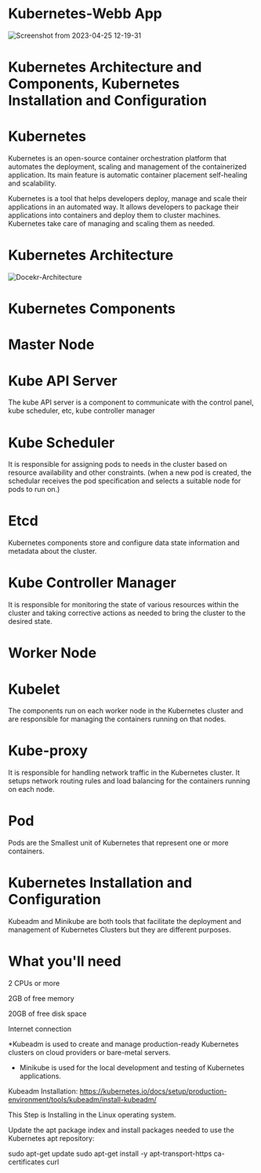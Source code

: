 # Kubernetes-Webb App
![Screenshot from 2023-04-25 12-19-31](https://user-images.githubusercontent.com/100048559/234285495-7925fa63-da51-4020-8fcb-38d18590bfb3.png)

# Kubernetes Architecture and Components, Kubernetes Installation and Configuration


# Kubernetes
Kubernetes is an open-source container orchestration platform that automates the deployment, scaling and management of the containerized application. Its main feature is automatic container placement self-healing and scalability.

Kubernetes is a tool that helps developers deploy, manage and scale their applications in an automated way. It allows developers to package their applications into containers and deploy them to cluster machines. Kubernetes take care of managing and scaling them as needed.

# Kubernetes Architecture
![Docekr-Architecture](https://user-images.githubusercontent.com/100048559/234293589-b218ccfe-86a9-44b6-b973-fecb43329c96.jpeg)

# Kubernetes Components
# Master Node
# Kube API Server
The kube API server is a component to communicate with the control panel, kube scheduler, etc, kube controller manager

# Kube Scheduler
It is responsible for assigning pods to needs in the cluster based on resource availability and other constraints. (when a new pod is created, the schedular receives the pod specification and selects a suitable node for pods to run on.)

# Etcd
Kubernetes components store and configure data state information and metadata about the cluster.

# Kube Controller Manager
It is responsible for monitoring the state of various resources within the cluster and taking corrective actions as needed to bring the cluster to the desired state.

# Worker Node

# Kubelet
The components run on each worker node in the Kubernetes cluster and are responsible for managing the containers running on that nodes.

# Kube-proxy
It is responsible for handling network traffic in the Kubernetes cluster. It setups network routing rules and load balancing for the containers running on each node.

# Pod
Pods are the Smallest unit of Kubernetes that represent one or more containers.

# Kubernetes Installation and Configuration
Kubeadm and Minikube are both tools that facilitate the deployment and management of Kubernetes Clusters but they are different purposes.

# What you'll need
2 CPUs or more

2GB of free memory

20GB of free disk space

Internet connection

*Kubeadm is used to create and manage production-ready Kubernetes clusters on cloud providers or bare-metal servers.

* Minikube is used for the local development and testing of Kubernetes applications.

Kubeadm Installation: https://kubernetes.io/docs/setup/production-environment/tools/kubeadm/install-kubeadm/

This Step is Installing in the Linux operating system.

Update the apt package index and install packages needed to use the Kubernetes apt repository:


  sudo apt-get update
  sudo apt-get install -y apt-transport-https ca-certificates curl
